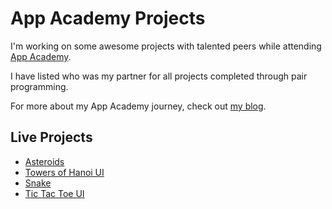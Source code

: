 App Academy Projects
====================

I'm working on some awesome projects with
talented peers while attending [App Academy](http://www.appacademy.io/).

I have listed who was my partner for all
projects completed through pair programming.

For more about my App Academy journey,
check out [my blog](http://whastings.tumblr.com/).

## Live Projects

- [Asteroids](http://whastings.github.io/app-academy-projects/javascript/asteroids/index.html)
- [Towers of Hanoi UI](http://whastings.github.io/app-academy-projects/javascript/hanoi_ui/index.html)
- [Snake](http://whastings.github.io/app-academy-projects/javascript/snake/index.html)
- [Tic Tac Toe UI](http://whastings.github.io/app-academy-projects/javascript/tictactoe_ui/index.html)
